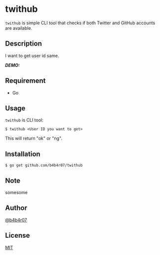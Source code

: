 # twithub

`twithub` is simple CLI tool that checks if both Twitter and GitHub accounts are available.

## Description

I want to get user id same.

***DEMO:***

## Requirement

- Go

## Usage

`twithub` is CLI tool:

	$ twithub <User ID you want to get>

This will return "ok" or "ng".

## Installation

	$ go get github.com/b4b4r07/twithub

## Note

somesome


## Author

[@b4b4r07](http://twitter.com/b4b4r07)

## License

[MIT]()